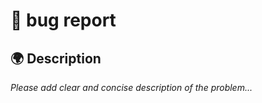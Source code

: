 

# 🐞 bug report


## 🌍  Description
*Please add clear and concise description of the problem...*
<pre><code>

<!-- ✍️ -->

</code></pre>

